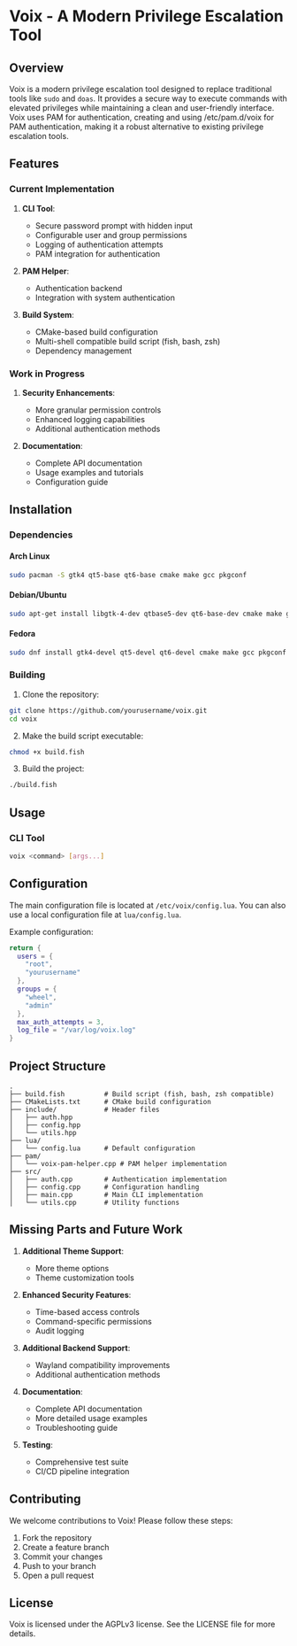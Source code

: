 # Voix - A Modern Privilege Escalation Tool

## Overview

Voix is a modern privilege escalation tool designed to replace traditional tools like `sudo` and `doas`. It provides a secure way to execute commands with elevated privileges while maintaining a clean and user-friendly interface. Voix uses PAM for authentication, creating and using /etc/pam.d/voix for PAM authentication, making it a robust alternative to existing privilege escalation tools.

## Features

### Current Implementation

1. **CLI Tool**:
   - Secure password prompt with hidden input
   - Configurable user and group permissions
   - Logging of authentication attempts
   - PAM integration for authentication

2. **PAM Helper**:
   - Authentication backend
   - Integration with system authentication

3. **Build System**:
   - CMake-based build configuration
   - Multi-shell compatible build script (fish, bash, zsh)
   - Dependency management

### Work in Progress

1. **Security Enhancements**:
   - More granular permission controls
   - Enhanced logging capabilities
   - Additional authentication methods

2. **Documentation**:
   - Complete API documentation
   - Usage examples and tutorials
   - Configuration guide

## Installation

### Dependencies

#### Arch Linux
```bash
sudo pacman -S gtk4 qt5-base qt6-base cmake make gcc pkgconf
```

#### Debian/Ubuntu
```bash
sudo apt-get install libgtk-4-dev qtbase5-dev qt6-base-dev cmake make gcc pkg-config
```

#### Fedora
```bash
sudo dnf install gtk4-devel qt5-devel qt6-devel cmake make gcc pkgconf
```

### Building

1. Clone the repository:
```bash
git clone https://github.com/yourusername/voix.git
cd voix
```

2. Make the build script executable:
```bash
chmod +x build.fish
```

3. Build the project:
```bash
./build.fish
```

## Usage

### CLI Tool
```bash
voix <command> [args...]
```


## Configuration

The main configuration file is located at `/etc/voix/config.lua`. You can also use a local configuration file at `lua/config.lua`.

Example configuration:
```lua
return {
  users = {
    "root",
    "yourusername"
  },
  groups = {
    "wheel",
    "admin"
  },
  max_auth_attempts = 3,
  log_file = "/var/log/voix.log"
}
```

## Project Structure

```
.
├── build.fish          # Build script (fish, bash, zsh compatible)
├── CMakeLists.txt      # CMake build configuration
├── include/            # Header files
│   ├── auth.hpp
│   ├── config.hpp
│   └── utils.hpp
├── lua/
│   └── config.lua      # Default configuration
├── pam/
│   └── voix-pam-helper.cpp # PAM helper implementation
├── src/
│   ├── auth.cpp        # Authentication implementation
│   ├── config.cpp      # Configuration handling
│   ├── main.cpp        # Main CLI implementation
│   └── utils.cpp       # Utility functions
```

## Missing Parts and Future Work

1. **Additional Theme Support**:
   - More theme options
   - Theme customization tools

2. **Enhanced Security Features**:
   - Time-based access controls
   - Command-specific permissions
   - Audit logging

3. **Additional Backend Support**:
   - Wayland compatibility improvements
   - Additional authentication methods

4. **Documentation**:
   - Complete API documentation
   - More detailed usage examples
   - Troubleshooting guide

5. **Testing**:
   - Comprehensive test suite
   - CI/CD pipeline integration

## Contributing

We welcome contributions to Voix! Please follow these steps:

1. Fork the repository
2. Create a feature branch
3. Commit your changes
4. Push to your branch
5. Open a pull request

## License

Voix is licensed under the AGPLv3 license. See the LICENSE file for more details.
